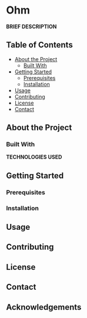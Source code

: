 # Ohm

**BRIEF DESCRIPTION**

## Table of Contents

- [About the Project](#about-the-project)
  - [Built With](#built-with)
- [Getting Started](#getting-started)
  - [Prerequisites](#prerequisites)
  - [Installation](#installation)
- [Usage](#usage)
- [Contributing](#contributing)
- [License](#license)
- [Contact](#contact)

## About the Project

### Built With

**TECHNOLOGIES USED**

## Getting Started

### Prerequisites

### Installation

## Usage

## Contributing

## License

## Contact

## Acknowledgements
